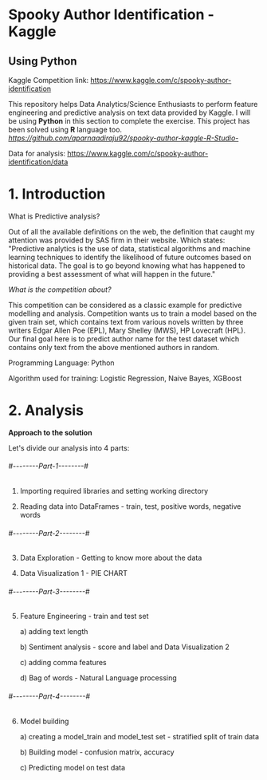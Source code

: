 # Spooky Author Identification - Kaggle
## Using Python   
   
Kaggle Competition link: https://www.kaggle.com/c/spooky-author-identification

This repository helps Data Analytics/Science Enthusiasts to perform feature engineering and predictive analysis on text data provided by Kaggle. I will be using **Python** in this section to complete the exercise. This project has been solved using **R** language too. *https://github.com/aparnaadiraju92/spooky-author-kaggle-R-Studio-*

Data for analysis: https://www.kaggle.com/c/spooky-author-identification/data

# 1. Introduction

What is Predictive analysis?

Out of all the available definitions on the web, the definition that caught my attention was provided by SAS firm in their website. Which states: "Predictive analytics is the use of data, statistical algorithms and machine learning techniques to identify the likelihood of future outcomes based on historical data. The goal is to go beyond knowing what has happened to providing a best assessment of what will happen in the future."

*What is the competition about?*

This competition can be considered as a classic example for predictive modelling and analysis. Competition wants us to train a model based on the given train set, which contains text from various novels written by three writers Edgar Allen Poe (EPL), Mary Shelley (MWS), HP Lovecraft (HPL). Our final goal here is to predict author name for the test dataset which contains only text from the above mentioned authors in random.

Programming Language: Python 
                
Algorithm used for training: Logistic Regression, Naive Bayes, XGBoost

# 2. Analysis

**Approach to the solution**

Let's divide our analysis into 4 parts:

###### #--------Part-1--------#

1. Importing required libraries and setting working directory

2. Reading data into DataFrames - train, test, positive words, negative words

###### #--------Part-2--------#
3. Data Exploration - Getting to know more about the data
   
4. Data Visualization 1 - PIE CHART 

###### #--------Part-3--------#
5. Feature Engineering - train and test set

    a) adding text length  

    b) Sentiment analysis - score and label and Data Visualization 2    
    
    c) adding comma features
    
    d) Bag of words - Natural Language processing

###### #--------Part-4--------#
6. Model building

   a) creating a model_train and model_test set - stratified split of train data
   
   b) Building model - confusion matrix, accuracy
   
   c) Predicting model on test data



